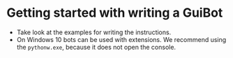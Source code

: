 # Getting started with writing a GuiBot

- Take look at the examples for writing the instructions.
- On Windows 10 bots can be used with extensions. 
  We recommend using the ``pythonw.exe``, because it does not open the console.